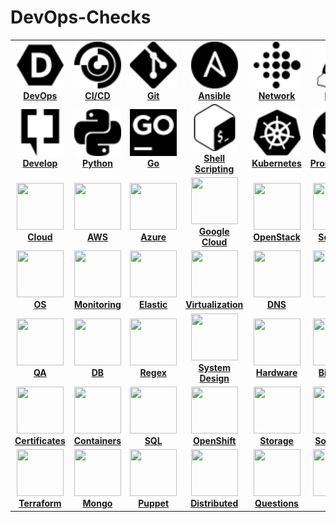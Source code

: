 # DevOps-Checks



<center>
<table>
  <tr>
    <td align="center" width="175px;" height=80px;"><a href="exercises/devops/README.md"><img src="images/devops.svg" width="75px;" height="75px;" alt="DevOps"/><br /><b>DevOps</b></a></td>
    <td align="center" width="175px;" height=80px;"><a href="exercises/cicd/README.md"><img src="images/cicd.svg" width="75px;" height="75px;" alt="cicd"/><br/><b>CI/CD</b></a></td>
    <td align="center" width="175px;" height=80px;"><a href="exercises/git/README.md"><img src="images/git.svg" width="75px;" height="75px;" alt=""/><br/><b>Git</b></a></td>
    <td align="center" width="175px;" height=80px;"><a href="exercises/ansible/README.md"><img src="images/ansible.svg" width="75px;" height="75px;" alt="ansible"/><br/><b>Ansible</b></a></td>
    <td align="center" width="175px;" height=80px;"><a href="exercises/network/README.md"><img src="images/network.svg" width="75px;" height="75px;" alt="Network"/><br/><b>Network</b></a></td>
    <td align="center" width="175px;" height=80px;"><a href="exercises/linux/README.md"><img src="images/linux.svg" width="75px;" height="75px;" alt="Linux"/><br/><b>Linux</b></a></td>

  </tr>
  <tr>
    <td align="center" width="175px;" height=80px;"><a href="exercises/software_development/README.md"><img src="images/develop.svg" width="75px;" height="75px;" alt=""/><br /><b>Develop</b></a></td>
    <td align="center" width="175px;" height=80px;"><a href="#python"><img src="images/python.svg" width="75px;" height="75px;" alt=""/><br /><b>Python</b></a></td>
    <td align="center" width="175px;" height=80px;"><a href="#go"><img src="images/Go.svg" width="75px;" height="75px;" alt=""/><br /><b>Go</b></a></td>
    <td align="center" width="175px;" height=80px;"><a href="exercises/shell/README.md"><img src="images/bash.svg" width="75px;" height="75px;" alt=""/><br /><b>Shell Scripting</b></a></td>
    <td align="center" width="175px;" height=80px;"><a href="#kubernetes"><img src="images/kubernetes.svg" width="75px;" height="75px;" alt=""/><br /><b>Kubernetes</b></a></td>
    <td align="center" width="175px;" height=80px;"><a href="#prometheus"><img src="images/prometheus.svg" width="75px;" height="75px;" alt=""/><br /><b>Prometheus</b></a></td>
  </tr>
  <tr>
    <td align="center" width="175px;" height=80px;"><a href="exercises/cloud/README.md"><img src="images/cloud.png" width="75px;" height="75px;" alt=""/><br /><b>Cloud</b></a></td>
    <td align="center" width="175px;" height=80px;"><a href="exercises/aws/README.md"><img src="images/aws.png" width="75px;" height="75px;" alt=""/><br /><b>AWS</b></a></td>
    <td align="center" width="175px;" height=80px;"><a href="#azure"><img src="images/azure.png" width="75px;" height="75px;" alt=""/><br /><b>Azure</b></a></td>
    <td align="center" width="175px;" height=80px;"><a href="#gcp"><img src="images/googlecloud.png" width="75px;" height="75px;" alt=""/><br /><b>Google Cloud</b></a></td>
    <td align="center" width="175px;" height=80px;"><a href="#openstack"><img src="images/openstack.png" width="75px;" height="75px;" alt=""/><br /><b>OpenStack</b></a></td>
    <td align="center" width="175px;" height=80px;"><a href="exercises/security/README.md"><img src="images/security.png" width="75px;" height="75px;" alt=""/><br /><b>Security</b></a></td>
  </tr>
  <tr>
    <td align="center" width="175px;" height=80px;"><a href="#operating-system"><img src="images/os.png" width="75px;" height="75px;" alt=""/><br /><b>OS</b></a></td>
    <td align="center" width="175px;" height=80px;"><a href="#monitoring"><img src="images/monitoring.png" width="75px;" height="75px;" alt=""/><br /><b>Monitoring</b></a></td>
    <td align="center" width="175px;" height=80px;"><a href="#elastic"><img src="images/elastic.png" width="75px;" height="75px;" alt=""/><br /><b>Elastic</b></a></td>
    <td align="center" width="175px;" height=80px;"><a href="#virtualization"><img src="images/virtualization.png" width="75px;" height="75px;" alt=""/><br /><b>Virtualization</b></a></td>
    <td align="center" width="175px;" height=80px;"><a href="exercises/dns/README.md"><img src="images/dns.png" width="75px;" height="75px;" alt=""/><br /><b>DNS</b></a></td>
    <td align="center" width="175px;" height=80px;"><a href="#Misc"><img src="images/general.png" width="75px;" height="75px;" alt=""/><br /><b>Misc</b></a></td>
  </tr>
  <tr>
    <td align="center" width="175px;" height=80px;"><a href="#testing"><img src="images/testing.png" width="75px;" height="75px;" alt=""/><br /><b>QA</b></a></td>
    <td align="center" width="175px;" height=80px;"><a href="#databases"><img src="images/databases.png" width="75px;" height="75px;" alt=""/><br /><b>DB</b></a></td>
    <td align="center" width="175px;" height=80px;"><a href="#regex"><img src="images/regex.png" width="75ph;" height="75px;" alt=""/><br /><b>Regex</b></a></td>
    <td align="center" width="175px;" height=80px;"><a href="#system-design"><img src="images/design.png" width="75px;" height="75px;" alt=""/><br /><b>System Design</b></a></td>
    <td align="center" width="175px;" height=80px;"><a href="#hardware"><img src="images/hardware.png" width="75px;" height="75px;" alt=""/><br /><b>Hardware</b></a></td>
    <td align="center" width="175px;" height=80px;"><a href="#big-data"><img src="images/big-data.png" width="75px;" height="75px;" alt=""/><br /><b>Big Data</b></a></td>
  </tr>
  <tr>
    <td align="center" width="175px;" height=80px;"><a href="#certificates"><img src="images/certificates.png" width="75px;" height="75px;" alt=""/><br /><b>Certificates</b></a></td>
    <td align="center" width="175px;" height=80px;"><a href="#containers"><img src="images/containers.png" width="75px;" height="75px;" alt=""/><br /><b>Containers</b></a></td>
    <td align="center" width="175px;" height=80px;"><a href="#sql"><img src="images/sql.png" width="75px;" height="75px;" alt=""/><br /><b>SQL</b></a></td>
    <td align="center" width="175px;" height=80px;"><a href="exercises/openshift/README.md"><img src="images/openshift.png" width="75px;" height="75px;" alt=""/><br /><b>OpenShift</b></a></td>
    <td align="center" width="175px;" height=80px;"><a href="#storage"><img src="images/storage.png" width="75px;" height="75px;" alt=""/><br /><b>Storage</b></a></td>
    <td align="center" width="175px;" height=80px;"><a href="exercises/soft_skills/README.md"><img src="images/HR.png" width="75px;" height="75px;" alt=""/><br /><b>Soft Skills</b></a></td>
  </tr>
  <tr>
      <td align="center" width="175px;" height=80px;"><a href="exercises/terraform/README.md"><img src="images/terraform.png" width="75px;" height="75px;" alt=""/><br /><b>Terraform</b></a></td>
      <td align="center" width="175px;" height=80px;"><a href="#mongo"><img src="images/mongo.png" width="75px;" height="75px;" alt=""/><br /><b>Mongo</b></a></td>
      <td align="center" width="175px;" height=80px;"><a href="#puppet"><img src="images/puppet.png" width="75px;" height="75px;" alt=""/><br /><b>Puppet</b></a></td>
      <td align="center" width="175px;" height=80px;"><a href="#distributed"><img src="images/distributed.png" width="75px;" height="75px;" alt=""/><br /><b>Distributed</b></a></td>
      <td align="center" width="175px;" height=80px;"><a href="#questions-you-ask"><img src="images/you.png" width="75px;" height="75px;" alt=""/><br /><b>Questions</b></a></td>
      <td align="center" width="175px;" height=80px;"><a href="exercises/perl/README.md"><img src="images/perl.png" width="75px;" height="75px;" alt=""/><br /><b>Perl</b></a></td>
  </tr>
</table>
</center>
